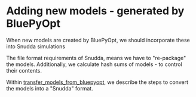 # Adding new models - generated by BluePyOpt

When new models are created by BluePyOpt, we should incorporate these into Snudda simulations

The file format requirements of Snudda, means we have to "re-package" the models. Additionally, we calculate hash sums of models - to control their contents.

Within [transfer_models_from_bluepyopt](transfer_models_from_bluepyopt.ipynb),
    we describe the steps to convert the models into a "Snudda" format.